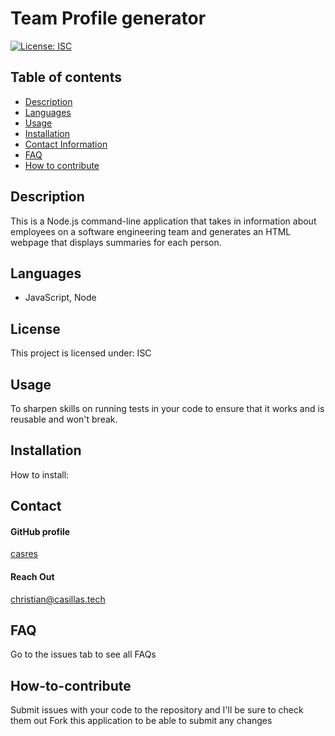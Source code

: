 
# **Team Profile generator**

[![License: ISC](https://img.shields.io/badge/License-ISC-blue.svg)](https://opensource.org/licenses/ISC)

## **Table of contents**
- [Description](#Description)
- [Languages](#Languages)
- [Usage](#Usage)
- [Installation](#Installation)
- [Contact Information](#Contact)
- [FAQ](#FAQ)
- [How to contribute](#How-to-contribute)

## **Description**
This is a Node.js command-line application that takes in information about employees on a software engineering team and generates an HTML webpage that displays summaries for each person.

## **Languages**
-  JavaScript, Node 


## **License**
This project is licensed under: ISC

## **Usage**
To sharpen skills on running tests in your code to ensure that it works and is reusable and won't break.

## **Installation**

How to install: 
 

## **Contact**

#### GitHub profile
[casres](https://github.com/casres)

#### Reach Out
christian@casillas.tech

## **FAQ**
Go to the issues tab to see all FAQs

## **How-to-contribute**
Submit issues with your code to the repository and I'll be sure to check them out 
Fork this application to be able to submit any changes
    